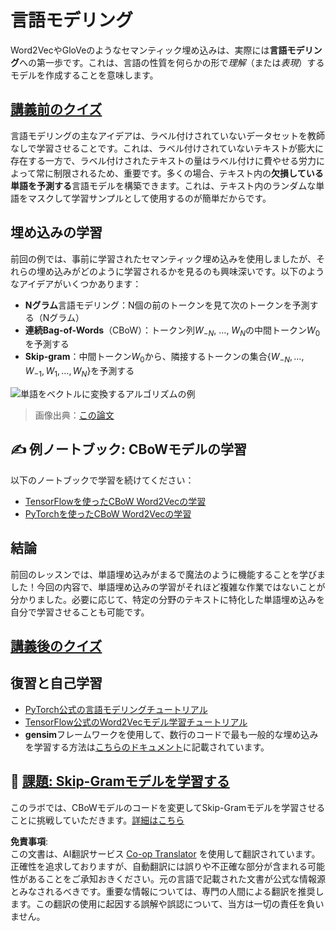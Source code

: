 <!--
CO_OP_TRANSLATOR_METADATA:
{
  "original_hash": "31b46ba1f3aa78578134d4829f88be53",
  "translation_date": "2025-08-24T21:05:49+00:00",
  "source_file": "lessons/5-NLP/15-LanguageModeling/README.md",
  "language_code": "ja"
}
-->
# 言語モデリング

Word2VecやGloVeのようなセマンティック埋め込みは、実際には**言語モデリング**への第一歩です。これは、言語の性質を何らかの形で*理解*（または*表現*）するモデルを作成することを意味します。

## [講義前のクイズ](https://red-field-0a6ddfd03.1.azurestaticapps.net/quiz/115)

言語モデリングの主なアイデアは、ラベル付けされていないデータセットを教師なしで学習させることです。これは、ラベル付けされていないテキストが膨大に存在する一方で、ラベル付けされたテキストの量はラベル付けに費やせる労力によって常に制限されるため、重要です。多くの場合、テキスト内の**欠損している単語を予測する**言語モデルを構築できます。これは、テキスト内のランダムな単語をマスクして学習サンプルとして使用するのが簡単だからです。

## 埋め込みの学習

前回の例では、事前に学習されたセマンティック埋め込みを使用しましたが、それらの埋め込みがどのように学習されるかを見るのも興味深いです。以下のようなアイデアがいくつかあります：

* **Nグラム**言語モデリング：N個の前のトークンを見て次のトークンを予測する（Nグラム）
* **連続Bag-of-Words**（CBoW）：トークン列$W_{-N}$, ..., $W_N$の中間トークン$W_0$を予測する
* **Skip-gram**：中間トークン$W_0$から、隣接するトークンの集合{$W_{-N},\dots, W_{-1}, W_1,\dots, W_N$}を予測する

![単語をベクトルに変換するアルゴリズムの例](../../../../../translated_images/example-algorithms-for-converting-words-to-vectors.fbe9207a726922f6f0f5de66427e8a6eda63809356114e28fb1fa5f4a83ebda7.ja.png)

> 画像出典：[この論文](https://arxiv.org/pdf/1301.3781.pdf)

## ✍️ 例ノートブック: CBoWモデルの学習

以下のノートブックで学習を続けてください：

* [TensorFlowを使ったCBoW Word2Vecの学習](../../../../../lessons/5-NLP/15-LanguageModeling/CBoW-TF.ipynb)
* [PyTorchを使ったCBoW Word2Vecの学習](../../../../../lessons/5-NLP/15-LanguageModeling/CBoW-PyTorch.ipynb)

## 結論

前回のレッスンでは、単語埋め込みがまるで魔法のように機能することを学びました！今回の内容で、単語埋め込みの学習がそれほど複雑な作業ではないことが分かりました。必要に応じて、特定の分野のテキストに特化した単語埋め込みを自分で学習させることも可能です。

## [講義後のクイズ](https://red-field-0a6ddfd03.1.azurestaticapps.net/quiz/215)

## 復習と自己学習

* [PyTorch公式の言語モデリングチュートリアル](https://pytorch.org/tutorials/beginner/nlp/word_embeddings_tutorial.html)
* [TensorFlow公式のWord2Vecモデル学習チュートリアル](https://www.TensorFlow.org/tutorials/text/word2vec)
* **gensim**フレームワークを使用して、数行のコードで最も一般的な埋め込みを学習する方法は[こちらのドキュメント](https://pytorch.org/tutorials/beginner/nlp/word_embeddings_tutorial.html)に記載されています。

## 🚀 [課題: Skip-Gramモデルを学習する](lab/README.md)

このラボでは、CBoWモデルのコードを変更してSkip-Gramモデルを学習させることに挑戦していただきます。[詳細はこちら](lab/README.md)

**免責事項**:  
この文書は、AI翻訳サービス [Co-op Translator](https://github.com/Azure/co-op-translator) を使用して翻訳されています。正確性を追求しておりますが、自動翻訳には誤りや不正確な部分が含まれる可能性があることをご承知おきください。元の言語で記載された文書が公式な情報源とみなされるべきです。重要な情報については、専門の人間による翻訳を推奨します。この翻訳の使用に起因する誤解や誤認について、当方は一切の責任を負いません。